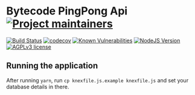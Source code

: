 # Bytecode PingPong Api [![Project maintainers](https://img.shields.io/badge/Project%20maintained%20by-Bytecode%20Digital%20Agency-brightgreen.svg)](https://bytecode.nl)

[![Build Status](https://travis-ci.org/BytecodeOpenSource/PingPong-API.svg?branch=master)](https://travis-ci.org/BytecodeOpenSource/PingPong-API)
[![codecov](https://codecov.io/gh/BytecodeOpenSource/PingPong-API/branch/master/graph/badge.svg)](https://codecov.io/gh/BytecodeOpenSource/PingPong-API)
[![Known Vulnerabilities](https://snyk.io/test/github/BytecodeOpenSource/PingPong-API/badge.svg?targetFile=package.json)](https://snyk.io/test/github/BytecodeOpenSource/PingPong-API?targetFile=package.json)
[![NodeJS Version](https://img.shields.io/badge/Node%20Version-%3E%3D%20v8.0.0-green.svg)](https://img.shields.io/badge/Node%20Version-%3E%3D%20v8.0.0-green.svg)
[![AGPLv3 license](https://img.shields.io/badge/License-AGPLv3-blue.svg)](https://github.com/BytecodeOpenSource/PingPong-API/blob/master/LICENSE)

## Running the application

After running `yarn`, run `cp knexfile.js.example knexfile.js` and set your
database details in there.

